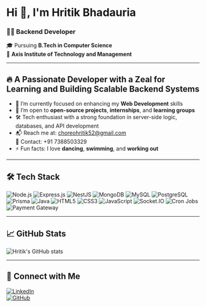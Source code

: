 # Hi 👋, I'm Hritik Bhadauria

### 🧑‍💻 Backend Developer  
🎓 Pursuing **B.Tech in Computer Science**  
🏫 **Axis Institute of Technology and Management**

---

## 🔥 A Passionate Developer with a Zeal for Learning and Building Scalable Backend Systems

- 🌱 I’m currently focused on enhancing my **Web Development** skills
- 🤝 I’m open to **open-source projects**, **internships**, and **learning groups**
- 🛠️ Tech enthusiast with a strong foundation in server-side logic, databases, and API development
- 📬 Reach me at: [choreohritik52@gmail.com](mailto:choreohritik52@gmail.com)  
📱 Contact: +91 7388503329
- ⚡ Fun facts: I love **dancing**, **swimming**, and **working out**

---

## 🛠️ Tech Stack

![Node.js](https://img.shields.io/badge/-Node.js-black?style=flat-square&logo=node.js)
![Express.js](https://img.shields.io/badge/-Express.js-black?style=flat-square&logo=express)
![NestJS](https://img.shields.io/badge/-NestJS-E0234E?style=flat-square&logo=nestjs)
![MongoDB](https://img.shields.io/badge/-MongoDB-4ea94b?style=flat-square&logo=mongodb)
![MySQL](https://img.shields.io/badge/-MySQL-4479A1?style=flat-square&logo=mysql)
![PostgreSQL](https://img.shields.io/badge/-PostgreSQL-336791?style=flat-square&logo=postgresql)
![Prisma](https://img.shields.io/badge/-Prisma-2D3748?style=flat-square&logo=prisma)
![Java](https://img.shields.io/badge/-Java-007396?style=flat-square&logo=java)
![HTML5](https://img.shields.io/badge/-HTML5-E34F26?style=flat-square&logo=html5)
![CSS3](https://img.shields.io/badge/-CSS3-1572B6?style=flat-square&logo=css3)
![JavaScript](https://img.shields.io/badge/-JavaScript-F7DF1E?style=flat-square&logo=javascript)
![Socket.IO](https://img.shields.io/badge/-Socket.IO-010101?style=flat-square&logo=socket.io)
![Cron Jobs](https://img.shields.io/badge/-Cron-blue?style=flat-square)
![Payment Gateway](https://img.shields.io/badge/-PaymentGateway-blueviolet?style=flat-square)

---

## 📈 GitHub Stats

![Hritik's GitHub stats](https://github-readme-stats.vercel.app/api?username=hritik7388&show_icons=true&theme=tokyonight)

---

## 🔗 Connect with Me

[![LinkedIn](https://img.shields.io/badge/LinkedIn-blue?style=flat-square&logo=linkedin&logoColor=white)](https://www.linkedin.com/in/hritik-bhadauria-588024205/)  
[![GitHub](https://img.shields.io/badge/GitHub-100000?style=flat-square&logo=github&logoColor=white)](https://github.com/hritik7388/hritik7388)

